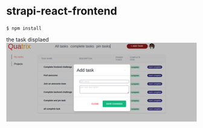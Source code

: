 # strapi-react-frontend

`$ npm install`

the task displaed
![alt text](./src/images/moreTasks.png)
